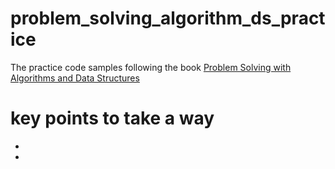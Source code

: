 # problem_solving_algorithm_ds_practice

The practice code samples following the book [Problem Solving with Algorithms and Data Structures](https://runestone.academy/runestone/static/pythonds/index.html)

# key points to take a way

*

*

